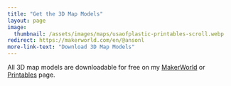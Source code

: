 ```yaml
---
title: "Get the 3D Map Models"
layout: page
image: 
  thumbnail: /assets/images/maps/usaofplastic-printables-scroll.webp
redirect: https://makerworld.com/en/@ansonl
more-link-text: "Download 3D Map Models"
---
```


All 3D map models are downloadable for free on my [MakerWorld](https://makerworld.com/en/@ansonl) or [Printables](https://www.printables.com/@ansonl/) page.
